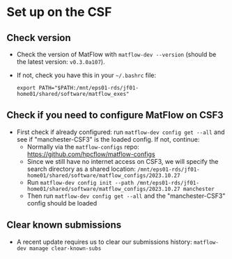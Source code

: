 # Set up on the CSF

## Check version

- Check the version of MatFlow with `matflow-dev --version` (should be the latest version: `v0.3.0a107`).
- If not, check you have this in your `~/.bashrc` file:

  ```
  export PATH="$PATH:/mnt/eps01-rds/jf01-home01/shared/software/matflow_exes"
  ```

## Check if you need to configure MatFlow on CSF3

- First check if already configured: run `matflow-dev config get --all` and see if "manchester-CSF3" is the loaded config. If not, continue:
  - Normally via the `matflow-configs` repo: https://github.com/hpcflow/matflow-configs
  - Since we still have no internet access on CSF3, we will specify the search directory as a shared location: `/mnt/eps01-rds/jf01-home01/shared/software/matflow_configs/2023.10.27`
  - Run `matflow-dev config init --path /mnt/eps01-rds/jf01-home01/shared/software/matflow_configs/2023.10.27 manchester`
  - Then run `matflow-dev config get --all` and the "manchester-CSF3" config should be loaded
 
## Clear known submissions

- A recent update requires us to clear our submissions history: `matflow-dev manage clear-known-subs`
